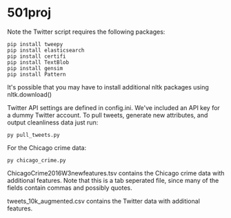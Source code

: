 # 501proj


Note the Twitter script requires the following packages:

	pip install tweepy
	pip install elasticsearch
	pip install certifi
	pip install TextBlob
	pip install gensim
	pip install Pattern
	
It's possible that you may have to install additional nltk packages using nltk.download()

Twitter API settings are defined in config.ini. We've included an API key for a dummy Twitter account. To pull tweets, generate new attributes, and output cleanliness data just run:

    py pull_tweets.py

For the Chicago crime data:

    py chicago_crime.py


ChicagoCrime2016W3newfeatures.tsv contains the Chicago crime data with additional features. Note that this is a tab seperated file, since many of the fields contain commas and possibly quotes.

tweets_10k_augmented.csv contains the Twitter data with additional features.

